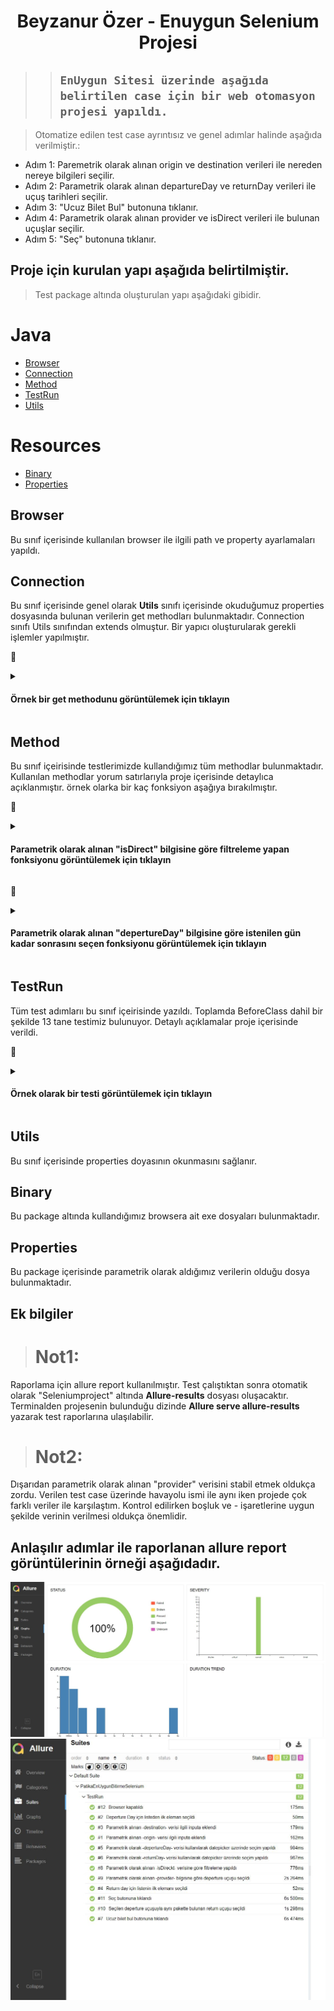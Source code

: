 <h1 align="center"> Beyzanur Özer - Enuygun Selenium Projesi </h1>

> >##  ``` EnUygun Sitesi üzerinde aşağıda belirtilen case için bir web otomasyon projesi yapıldı.  ```

>Otomatize edilen test case ayrıntısız ve genel adımlar halinde aşağıda verilmiştir.:

* Adım 1: Paremetrik olarak alınan origin ve destination verileri ile nereden nereye bilgileri seçilir.
* Adım 2: Parametrik olarak alınan departureDay ve returnDay verileri ile uçuş tarihleri seçilir.
* Adım 3: "Ucuz Bilet Bul" butonuna tıklanır.
* Adım 4: Parametrik olarak alınan provider ve isDirect verileri ile bulunan uçuşlar seçilir.
* Adım 5: "Seç" butonuna tıklanır.

## Proje için kurulan yapı aşağıda belirtilmiştir.
> Test package altında oluşturulan yapı aşağıdaki gibidir.
# Java
* [Browser](#Browser)
* [Connection](#Connection)
* [Method](#Method)
* [TestRun](#TestRun)
* [Utils](#Utils)

# Resources
* [Binary](#Binary)
* [Properties](#Properties)

## Browser
Bu sınıf içerisinde kullanılan browser ile ilgili path ve property ayarlamaları yapıldı.

## Connection
Bu sınıf içerisinde genel olarak <b>Utils</b> sınıfı içerisinde okuduğumuz properties dosyasında bulunan verilerin get methodları bulunmaktadır. Connection sınıfı Utils sınıfından extends olmuştur. Bir yapıcı oluşturularak gerekli işlemler yapılmıştır.

💬<details>
<summary><h4>Örnek bir get methodunu görüntülemek için tıklayın</h4></summary>

```java
  public String getorigin(){
        return util.origin();
    }
```
</details>

## Method
Bu sınıf içeirisinde testlerimizde kullandığımız tüm methodlar bulunmaktadır. Kullanılan methodlar yorum satırlarıyla proje içerisinde detaylıca açıklanmıştır. örnek olarka bir kaç fonksiyon aşağıya bırakılmıştır.

💬<details>
<summary><h4>Parametrik olarak alınan "isDirect" bilgisine göre filtreleme yapan fonksiyonu görüntülemek için tıklayın</h4></summary>

```java
 public void transferTypeControl(Boolean isDirect, WebElement hoverElement, WebElement isDirectElement, WebDriver driver, WebElement notDirectElement) {

        if (isDirect.equals(Boolean.TRUE)) {
            Actions action = new Actions(driver);
            action.moveToElement(hoverElement).moveToElement(isDirectElement).click().build().perform();

        } else {
            notDirectElement.click();
        }
    }
```
</details>

💬<details>
<summary><h4>Parametrik olarak alınan "depertureDay" bilgisine göre istenilen gün kadar sonrasını seçen fonksiyonu görüntülemek için tıklayın</h4></summary>

```java
 public String[] getDate(WebDriver driver, int day) {
        SimpleDateFormat data_format = new SimpleDateFormat("dd/MM/yyyy");
        Calendar calendar = Calendar.getInstance();
        calendar.setTime(new Date());
        calendar.add(Calendar.DATE, day);
        String date = data_format.format(calendar.getTime());
        String[] datalist = date.split("/");
        return datalist;
        }
```
</details>


## TestRun
Tüm test adımlarıı bu sınıf içeirisinde yazıldı. Toplamda BeforeClass dahil bir şekilde 13 tane testimiz bulunuyor. Detaylı açıklamalar proje içerisinde verildi.

💬<details>
<summary><h4>Örnek olarak bir testi görüntülemek için tıklayın</h4></summary>

```java
@Test(priority = 7)
public void clickTransferTypeFlight() throws InterruptedException {
        String type=null;
        log.info("Uygun transfer tipinin seçilmesi.");
        Assert.assertNotNull( driverChrome.findElement(By.xpath("//div[@class=\"flight-list-header combine roundTripHeader desktopHeader false\"]")));
        Boolean isDirect=connection.getIsDirect();
        WebElement hoverElement= driverChrome.findElement(By.xpath("//*[@id=\"SearchRoot\"]/div/div[2]/div[1]/div[4]/div/div[2]/div[2]/div/label[1]/span[2]"));
        WebElement isDirectElement=driverChrome.findElement(By.xpath("//*[@id=\"SearchRoot\"]/div/div[2]/div[1]/div[4]/div/div[2]/div[2]/div/label[1]/button"));
        WebElement notDirectElement=driverChrome.findElement(By.xpath("//*[@id=\"SearchRoot\"]/div/div[2]/div[1]/div[4]/div/div[2]/div[2]/div/label[1]"));
        method.transferTypeControl(isDirect,hoverElement,isDirectElement,driverChrome, notDirectElement);


        //Uçuş kartı üzerinden doğru filtreleme yapıldı mı? Kontrolü bu assert üzerinden yapılıyor.
        WebElement transfertype=driverChrome.findElement(By.xpath("//*[@id=\"SearchRoot\"]/div/div[2]/div[2]/div/div[2]/div/div[2]/div[1]/div[1]/div/div/div[1]/div[1]/label[1]/div[2]/div[2]/div/div[3]/div[3]"));
        if(isDirect.equals(Boolean.FALSE)){
        type="Aktarma";
        String [] Type=transfertype.getText().split(" ");
        Assert.assertEquals(Type[0], type);
        }
        else{
        type="Direkt Uçuş";
        Assert.assertEquals(transfertype.getText(),type);
        }


        }
```
</details>


## Utils
Bu sınıf içerisinde properties doyasının okunmasını sağlanır.

## Binary
Bu package altında kullandığımız browsera ait exe dosyaları bulunmaktadır.

## Properties
Bu package içerisinde parametrik olarak aldığımız verilerin olduğu dosya bulunmaktadır.

## Ek bilgiler

> # Not1: 
Raporlama için allure report kullanılmıştır. Test çalıştıktan sonra otomatik olarak "Seleniumproject" altında <b>Allure-results</b> dosyası oluşacaktır. Terminalden projesenin bulunduğu dizinde <b>Allure serve allure-results</b> yazarak test raporlarına ulaşılabilir.

> # Not2: 
Dışarıdan parametrik olarak alınan "provider" verisini stabil etmek oldukça zordu. Verilen test case üzerinde havayolu ismi ile aynı iken projede çok farklı veriler ile karşılaştım. Kontrol edilirken boşluk ve - işaretlerine uygun şekilde verinin verilmesi oldukça önemlidir.

## Anlaşılır adımlar ile raporlanan allure report görüntülerinin örneği aşağıdadır.
<img src="https://github.com/nurbeyza/PatikaEnUygunBitirmeSelenium/blob/main/allure-report.JPG" width="auto">
<img src="https://github.com/nurbeyza/PatikaEnUygunBitirmeSelenium/blob/main/allure-report2.JPG" width="auto">